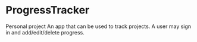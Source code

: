 # ProgressTracker

Personal project
An app that can be used to track projects. A user may sign in and add/edit/delete progress.
